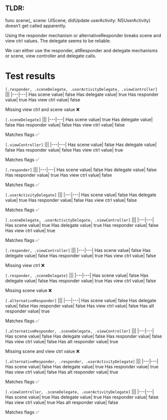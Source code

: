 ## TLDR:
func scene(_ scene: UIScene, didUpdate userActivity: NSUserActivity) doesn’t get called apparently.

Using the responder mechanism or alternativeResponder breaks scene and view ctrl values. The delegate seems to be reliable.

We can either use the responder, altResponder and delegate mechanisms or scene, view controller and delegate calls.

# Test results

`[.responder, .sceneDelegate, .userActivityDelegate, .viewController]`
|||
|---|---|
Has scene value| false
Has delegate value| true
Has responder value| true
Has view ctrl value| false


Missing view ctrl and scene value ❌

`[.sceneDelegate]`
|||
|---|---|
Has scene value| true
Has delegate value| false
Has responder value| false
Has view ctrl value| false

Matches flags ✅

`[.viewController]`
|||
|---|---|
Has scene value| false
Has delegate value| false
Has responder value| false
Has view ctrl value| true

Matches flags ✅

`[.responder]`
|||
|---|---|
Has scene value| false
Has delegate value| false
Has responder value| true
Has view ctrl value| false

Matches flags ✅

`[.userActivityDelegate]`
|||
|---|---|
Has scene value| false
Has delegate value| true
Has responder value| false
Has view ctrl value| false

Matches flags ✅

`[.sceneDelegate, .userActivityDelegate, .viewController]`
|||
|---|---|
Has scene value| true
Has delegate value| true
Has responder value| false
Has view ctrl value| true

Matches flags ✅

`[.responder, .viewController]`
|||
|---|---|
Has scene value| false
Has delegate value| false
Has responder value| true
Has view ctrl value| false

Missing view ctrl ❌

`[.responder, .sceneDelegate]`
|||
|---|---|
Has scene value| false
Has delegate value| false
Has responder value| true
Has view ctrl value| false

Missing scene value ❌

`[.alternativeResponder]`
|||
|---|---|
Has scene value| false
Has delegate value| false
Has responder value| false
Has view ctrl value| false
Has alt responder value| true

Matches flags ✅

`[.alternativeResponder, .sceneDelegate, .viewController]`
|||
|---|---|
Has scene value| false
Has delegate value| false
Has responder value| false
Has view ctrl value| false
Has alt responder value| true

Missing scene and view ctrl value ❌

`[.alternativeResponder, .responder, .userActivityDelegate]`
|||
|---|---|
Has scene value| false
Has delegate value| true
Has responder value| true
Has view ctrl value| false
Has alt responder value| true

Matches flags ✅

`[.viewController, .sceneDelegate, .userActivityDelegate]`
|||
|---|---|
Has scene value| true
Has delegate value| true
Has responder value| false
Has view ctrl value| true
Has alt responder value| false

Matches flags ✅
